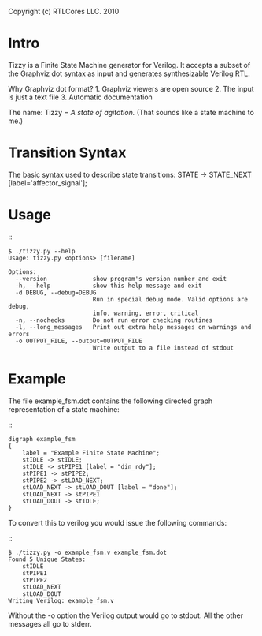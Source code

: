 Copyright (c) RTLCores LLC. 2010

Intro
=====
Tizzy is a Finite State Machine generator for Verilog.  It accepts a subset of
the Graphviz dot syntax as input and generates synthesizable Verilog RTL.

Why Graphviz dot format?
    1. Graphviz viewers are open source
    2. The input is just a text file
    3. Automatic documentation

The name:
    Tizzy = *A state of agitation.*  (That sounds like a state machine to me.)

Transition Syntax
=================
The basic syntax used to describe state transitions:
    STATE -> STATE_NEXT [label='affector_signal'];

Usage
=====
::

    $ ./tizzy.py --help
    Usage: tizzy.py <options> [filename]

    Options:
      --version             show program's version number and exit
      -h, --help            show this help message and exit
      -d DEBUG, --debug=DEBUG
                            Run in special debug mode. Valid options are debug,
                            info, warning, error, critical
      -n, --nochecks        Do not run error checking routines
      -l, --long_messages   Print out extra help messages on warnings and errors
      -o OUTPUT_FILE, --output=OUTPUT_FILE
                            Write output to a file instead of stdout

Example
=======
The file example_fsm.dot contains the following directed graph representation
of a state machine:

::

    digraph example_fsm
    {
        label = "Example Finite State Machine";
        stIDLE -> stIDLE;
        stIDLE -> stPIPE1 [label = "din_rdy"];
        stPIPE1 -> stPIPE2;
        stPIPE2 -> stLOAD_NEXT;
        stLOAD_NEXT -> stLOAD_DOUT [label = "done"];
        stLOAD_NEXT -> stPIPE1
        stLOAD_DOUT -> stIDLE;
    }

To convert this to verilog you would issue the following commands:

::

    $ ./tizzy.py -o example_fsm.v example_fsm.dot 
    Found 5 Unique States:
        stIDLE
        stPIPE1
        stPIPE2
        stLOAD_NEXT
        stLOAD_DOUT
    Writing Verilog: example_fsm.v

Without the -o option the Verilog output would go to stdout. All the other
messages all go to stderr.

